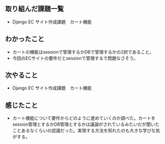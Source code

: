 ## 取り組んだ課題一覧 
- Django EC サイト作成課題　カート機能
## わかったこと
- カートの機能はsessionで管理するかDBで管理するかの2択であること。
- 今回のECサイトの要件だとsessionで管理するで問題なさそう。    
## 次やること  
- Django EC サイト作成課題　カート機能
## 感じたこと 
- カート機能について要件からどのように進めていくのか調べた。カートをsession管理とするかDB管理とするかは議論がされているみたいだが聞いたことあるなくらいの認識だった。実現する方法を知れたのも大きな学びな気がする。